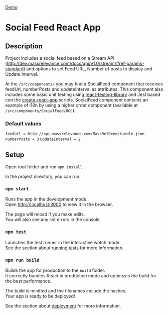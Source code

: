 

[Demo](http://cbarraza-socialfeed.surge.sh/)

# Social Feed React App

## Description

Project includes a social feed based on a Stream API (http://dev.massrelevance.com/docs/api/v1.0/stream/#ref-params-standard) and options to set Feed URL, Number of posts to display and Update interval.

At the `/src/components/` you may find a SocialFeed component that receives feedUrl, numberPosts and updateInterval as attributes. This component also includes some basic unit testing using [react-testing-library](https://testing-library.com/react) and Jest based con the [create-react-app](https://facebook.github.io/create-react-app/docs/getting-started) scripts. SocialFeed component contains an example of i18n by using a higher order component (available at `/src/components/SocialFeed/HOC`).

### Default values 
`feedUrl = http://api.massrelevance.com/MassRelDemo/kindle.json`
`numberPosts = 3`
`UpdateInterval = 2`

## Setup

Open root folder and run `npm install`.

In the project directory, you can run:

### `npm start`

Runs the app in the development mode.<br>
Open [http://localhost:3000](http://localhost:3000) to view it in the browser.

The page will reload if you make edits.<br>
You will also see any lint errors in the console.

### `npm test`

Launches the test runner in the interactive watch mode.<br>
See the section about [running tests](https://facebook.github.io/create-react-app/docs/running-tests) for more information.

### `npm run build`

Builds the app for production to the `build` folder.<br>
It correctly bundles React in production mode and optimizes the build for the best performance.

The build is minified and the filenames include the hashes.<br>
Your app is ready to be deployed!

See the section about [deployment](https://facebook.github.io/create-react-app/docs/deployment) for more information.
